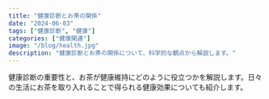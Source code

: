 ```yaml
---
title: "健康診断とお茶の関係"
date: "2024-06-03"
tags: ["健康診断", "健康"]
categories: ["健康関連"]
image: "/blog/health.jpg"
description: "健康診断とお茶の関係について、科学的な観点から解説します。"
---
```


健康診断の重要性と、お茶が健康維持にどのように役立つかを解説します。日々の生活にお茶を取り入れることで得られる健康効果についても紹介します。



